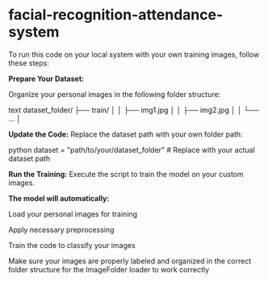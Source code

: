 # facial-recognition-attendance-system

To run this code on your local system with your own training images, follow these steps:

**Prepare Your Dataset:**

Organize your personal images in the following folder structure:

text
dataset_folder/
├── train/
│   │   ├── img1.jpg
│   │   ├── img2.jpg
│   │   └── ...
│ 

**Update the Code:**
Replace the dataset path with your own folder path:

python
dataset = "path/to/your/dataset_folder"  # Replace with your actual dataset path

**Run the Training:**
Execute the script to train the model on your custom images.

**The model will automatically:**

Load your personal images for training 

Apply necessary preprocessing 

Train the code to classify your images

Make sure your images are properly labeled and organized in the correct folder structure for the ImageFolder loader to work correctly
